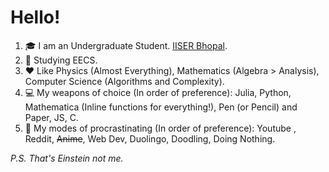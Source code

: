 # Hello!

1. 🎓 I am an Undergraduate Student. [IISER Bhopal](https://iiserb.ac.in).  
2. 📖 Studying EECS.
3. ❤️ Like Physics (Almost Everything), Mathematics (Algebra > Analysis), Computer Science (Algorithms and Complexity).
4. 💻 My weapons of choice (In order of preference): Julia, Python, Mathematica (Inline functions for everything!), Pen (or Pencil) and Paper, JS, C.
5. 🎥 My modes of procrastinating (In order of preference): Youtube , Reddit, ~~Anime~~, Web Dev, Duolingo, Doodling, Doing Nothing.

_P.S. That's Einstein not me._

